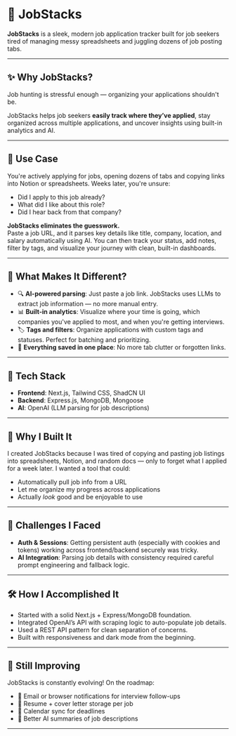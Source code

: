 # 💼 JobStacks

**JobStacks** is a sleek, modern job application tracker built for job seekers tired of managing messy spreadsheets and juggling dozens of job posting tabs.

---

## ✨ Why JobStacks?

Job hunting is stressful enough — organizing your applications shouldn't be.

JobStacks helps job seekers **easily track where they’ve applied**, stay organized across multiple applications, and uncover insights using built-in analytics and AI.

---

## 🎯 Use Case

You're actively applying for jobs, opening dozens of tabs and copying links into Notion or spreadsheets. Weeks later, you're unsure:

- Did I apply to this job already?
- What did I like about this role?
- Did I hear back from that company?

**JobStacks eliminates the guesswork.**  
Paste a job URL, and it parses key details like title, company, location, and salary automatically using AI. You can then track your status, add notes, filter by tags, and visualize your journey with clean, built-in dashboards.

---

## 🧠 What Makes It Different?

- 🔍 **AI-powered parsing**: Just paste a job link. JobStacks uses LLMs to extract job information — no more manual entry.
- 📊 **Built-in analytics**: Visualize where your time is going, which companies you've applied to most, and when you're getting interviews.
- 🏷️ **Tags and filters**: Organize applications with custom tags and statuses. Perfect for batching and prioritizing.
- 💾 **Everything saved in one place**: No more tab clutter or forgotten links.

---

## 🧱 Tech Stack

- **Frontend**: Next.js, Tailwind CSS, ShadCN UI
- **Backend**: Express.js, MongoDB, Mongoose
- **AI**: OpenAI (LLM parsing for job descriptions)

---

## 🔧 Why I Built It

I created JobStacks because I was tired of copying and pasting job listings into spreadsheets, Notion, and random docs — only to forget what I applied for a week later. I wanted a tool that could:

- Automatically pull job info from a URL
- Let me organize my progress across applications
- Actually *look* good and be enjoyable to use

---

## 🧗 Challenges I Faced

- **Auth & Sessions**: Getting persistent auth (especially with cookies and tokens) working across frontend/backend securely was tricky.
- **AI Integration**: Parsing job details with consistency required careful prompt engineering and fallback logic.

---

## 🛠 How I Accomplished It

- Started with a solid Next.js + Express/MongoDB foundation.
- Integrated OpenAI’s API with scraping logic to auto-populate job details.
- Used a REST API pattern for clean separation of concerns.
- Built with responsiveness and dark mode from the beginning.

---

## 🧪 Still Improving

JobStacks is constantly evolving! On the roadmap:

- 🔔 Email or browser notifications for interview follow-ups
- 📎 Resume + cover letter storage per job
- 📅 Calendar sync for deadlines
- 🧠 Better AI summaries of job descriptions

---

